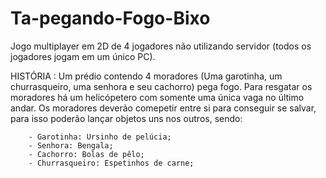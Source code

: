 # Ta-pegando-Fogo-Bixo

Jogo multiplayer em 2D de 4 jogadores não utilizando servidor (todos os jogadores jogam em um único PC).

HISTÓRIA : Um prédio contendo 4 moradores (Uma garotinha, um churrasqueiro, uma senhora e seu cachorro) pega fogo. Para resgatar os moradores há um helicópetero com somente uma única vaga no último andar. Os moradores deverão comepetir entre si para conseguir se salvar, para isso poderão lançar objetos uns nos outros, sendo:

        - Garotinha: Ursinho de pelúcia;
        - Senhora: Bengala;
        - Cachorro: Bolas de pêlo;
        - Churrasqueiro: Espetinhos de carne;
